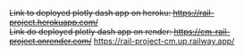 ~~Link to deployed plotly dash app on heroku: https://rail-project.herokuapp.com/~~  
~~Link do deployed plotly dash app on render: https://cm-rail-project.onrender.com/~~
https://rail-project-cm.up.railway.app/
